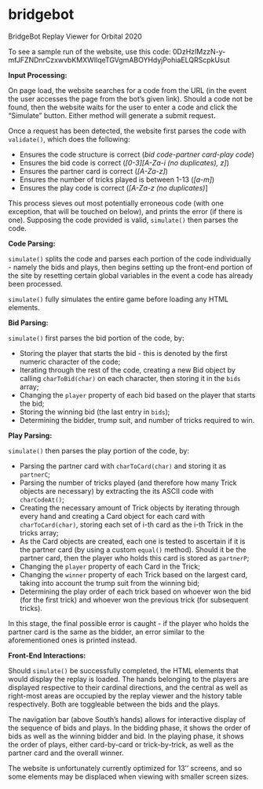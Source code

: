 # bridgebot
BridgeBot Replay Viewer for Orbital 2020

To see a sample run of the website, use this code: 0DzHzIMzzN-y-mfJFZNDnrCzxwvbKMXWIlqeTGVgmABOYHdyjPohiaELQRScpkUsut

**Input Processing:**

On page load, the website searches for a code from the URL (in the event the user accesses the page from the bot’s given link). Should a code not be found, then the website waits for the user to enter a code and click the “Simulate” button. Either method will generate a submit request.

Once a request has been detected, the website first parses the code with `validate()`, which does the following:
* Ensures the code structure is correct (*bid code*-*partner card*-*play code*)
* Ensures the bid code is correct (*[0-3][A-Za-i (no duplicates), z]*)
* Ensures the partner card is correct (*[A-Za-z]*)
* Ensures the number of tricks played is between 1-13 (*[a-m]*)
* Ensures the play code is correct (*[A-Za-z (no duplicates)*]

This process sieves out most potentially erroneous code (with one exception, that will be touched on below), and prints the error (if there is one). Supposing the code provided is valid, `simulate()` then parses the code.

**Code Parsing:**

`simulate()` splits the code and parses each portion of the code individually - namely the bids and plays, then begins setting up the front-end portion of the site by resetting certain global variables in the event a code has already been processed.

`simulate()` fully simulates the entire game before loading any HTML elements.

**Bid Parsing:**

`simulate()` first parses the bid portion of the code, by:

* Storing the player that starts the bid - this is denoted by the first numeric character of the code;
* Iterating through the rest of the code, creating a new Bid object by calling `charToBid(char)` on each character, then storing it in the `bids` array;
* Changing the `player` property of each bid based on the player that starts the bid;
* Storing the winning bid (the last entry in `bids`);
* Determining the bidder, trump suit, and number of tricks required to win.

**Play Parsing:**

`simulate()` then parses the play portion of the code, by:

* Parsing the partner card with `charToCard(char)` and storing it as `partnerC`;
* Parsing the number of tricks played (and therefore how many Trick objects are necessary) by extracting the its ASCII code with `charCodeAt()`;
* Creating the necessary amount of Trick objects by iterating through every hand and creating a Card object for each card with `charToCard(char)`, storing each set of i-th card as the i-th Trick in the tricks array;
* As the Card objects are created, each one is tested to ascertain if it is the partner card (by using a custom `equal()` method). Should it be the partner card, then the player who holds this card is stored as `partnerP`;
* Changing the `player` property of each Card in the Trick;
* Changing the `winner` property of each Trick based on the largest card, taking into account the trump suit from the winning bid;
* Determining the play order of each trick based on whoever won the bid (for the first trick) and whoever won the previous trick (for subsequent tricks).

In this stage, the final possible error is caught - if the player who holds the partner card is the same as the bidder, an error similar to the aforementioned ones is printed instead.

**Front-End Interactions:**

Should `simulate()` be successfully completed, the HTML elements that would display the replay is loaded. The hands belonging to the players are displayed respective to their cardinal directions, and the central as well as right-most areas are occupied by the replay viewer and the history table respectively. Both are toggleable between the bids and the plays.

The navigation bar (above South’s hands) allows for interactive display of the sequence of bids and plays. In the bidding phase, it shows the order of bids as well as the winning bidder and bid. In the playing phase, it shows the order of plays, either card-by-card or trick-by-trick, as well as the partner card and the overall winner.

The website is unfortunately currently optimized for 13’’ screens, and so some elements may be displaced when viewing with smaller screen sizes.
